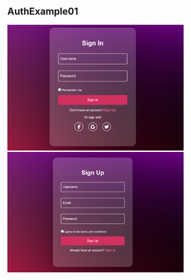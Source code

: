 ## AuthExample01
<div>
  <img alt="site image" width="400" src="AuthExample01/ex01-sigin.png">
  <img alt="site image" width="400" src="AuthExample01/ex01-signup.png">
</div>
